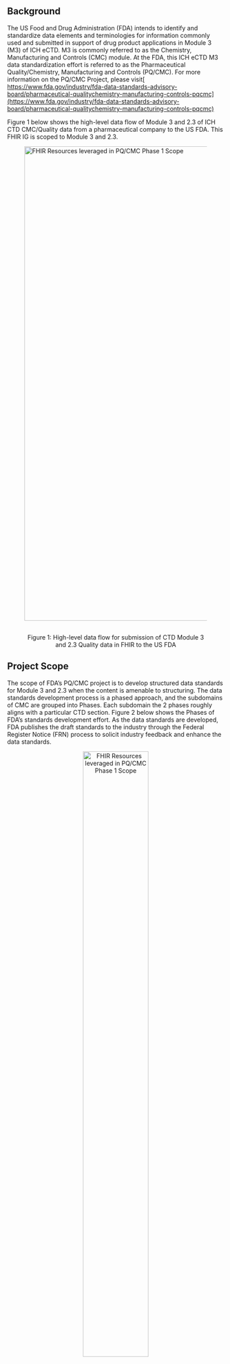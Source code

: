 ## Background

The US Food and Drug Administration (FDA) intends to identify and standardize data elements and terminologies for information commonly used and submitted in support of drug product applications in Module 3 (M3) of ICH eCTD. M3 is commonly referred to as the Chemistry, Manufacturing and Controls (CMC) module. At the FDA, this ICH eCTD M3 data standardization effort is referred to as the Pharmaceutical Quality/Chemistry, Manufacturing and Controls (PQ/CMC). For more information on the PQ/CMC Project, please visit[ https://www.fda.gov/industry/fda-data-standards-advisory-board/pharmaceutical-qualitychemistry-manufacturing-controls-pqcmc](https://www.fda.gov/industry/fda-data-standards-advisory-board/pharmaceutical-qualitychemistry-manufacturing-controls-pqcmc)

Figure 1 below shows the high-level data flow of Module 3 and 2.3 of ICH CTD CMC/Quality data from a pharmaceutical company to the US FDA.  This FHIR IG is scoped to Module 3 and 2.3.

<figure>
  <img style="padding-top:0;padding-bottom:30px" width="1100px" src="figure1.png" alt="FHIR Resources leveraged in PQ/CMC Phase 1 Scope"/>
  <figcaption style="text-align: center">Figure 1: High-level data flow for submission of CTD Module 3 and 2.3 Quality data in FHIR to the US FDA</figcaption>
</figure>

## Project Scope

The scope of FDA’s PQ/CMC project is to develop structured data standards for Module 3 and 2.3 when the content is amenable to structuring.  The data standards development process is a phased approach, and the subdomains of CMC are grouped into Phases. Each subdomain the 2 phases roughly aligns with a particular CTD section.  Figure 2 below shows the Phases of FDA’s standards development effort.  As the data standards are developed, FDA publishes the draft standards to the industry through the Federal Register Notice (FRN) process to solicit industry feedback and enhance the data standards.


<figure>
  <center><img style="padding-top:0;padding-bottom:30px;width: 60%; margin: auto;"  src="figure2.png" alt="FHIR Resources leveraged in PQ/CMC Phase 1 Scope"/></center>
  <figcaption style="text-align: center">Figure 2: Data Standards development Phases</figcaption>
</figure>

### IG Scope

This PQ/CMC FHIR IG is eventually intended to represent all the US FDA’s PQ/CMC data standards developed across all Phases.

- Overall, this FHIR IG is planned to follow an iterative approach, meaning that as new subdomains of the Phases & sections of eCTD M3 are structured and represented in FHIR, new FHIR profiles will be added to this IG to represent the content of those specific eCTD M3 sections.

-  In support of an iterative PQ/CMC IG approach, the Phases have been further grouped into implementable smaller groups called “Stages”.  For each iteration of this IG, FDA plans to ballot and publish in Stages.  Each new Stage will cover a particular set of subdomains/eCTD sections of the larger PQ/CMC domain.   For example, this first ballot is planned for HL7 **May 2024 ballot cycle** and is referred to as Stage 1.  This Stage 1 covers the following CTD sections:

    - Description and Composition of the Drug Product (eCTD 3.2.P.1.0)
    - General Substance Information (eCTD 3.2.S.1.0)
    - Control of Materials (eCTD 3.2.S.2.3)
    - Specification (eCTD 3.2.S.4.1; 3.2.P.4.2; 3.2.P.5.1)

-  In the future, FDA will add Stage 2 subdomains to this IG and will take Stage 2 subdomains to HL7 ballot, and so on.  Ballot dates for future Stages have not yet been finalized.

-  The FHIR Profiles defined in this IG are aligned with eCTD v 4.0.

-  The Stage 1 eCTD sections and FHIR Profiles are currently limited to the Solid Oral Dosage Form (SODF).

**NOTE:** _When formally announced by FDA, the version(s) of this Implementation Guide specified by FDA will define the instructions for FHIR-based submissions of Pharmaceutical Quality, Chemistry, Manufacturing & Controls data to FDA._

## IG Overview

### FHIR Resources and Profiles

Version 1.0.0 of the PQ/CMC IG is bound to FHIR R5. It consists of four FHIR bundle profiles that are scoped to the FDA PQ/CMC Phase 1, Stage 1 requirements and are aligned with sections of Module 3 of ICH eCTD version 4.0 as indicated by the profile name. Phase 1, Stage 1 is based on these four FHIR bundle profiles are composed from eight Resources in FHIR followed by a asterisk. The FHIR resources leveraged in all of Phase 1 are listed below and represented in Figure 3 below.

Note: The first 2 FHIR Resources – Bundle and Composition are organizational profiles used to package the content/domain resources. 

1.       Bundle *
2.       Composition *
3.       DiagnosticReport
4.       Ingredient *
5.       Medication
6.       MedicinalProductDefinition *
7.       Observation
8.       Organization *
9.       PlanDefinition *
10.   ResearchStudy
11.   Substance
12.   SubstanceDefinition *
13.   ManufacturedItemDefinition *

{::options parse_block_html="false" /}
<figure>
  <img style="padding-top:0;padding-bottom:30px" width="1200px" src="figure3.png" alt="FHIR Resources leveraged in PQ/CMC Phase 1 Scope"/>
  <figcaption style="text-align: center">Figure 3: PQ/CMC Phase 1 Scope FHIR Resources</figcaption>
</figure>

{::options parse_block_html="true" /}

### PQ/CMC FHIR Profiles

As mentioned above, the PQ/CMC project Phase 1 structured data requirements are represented in the PQ/CMC FHIR IG. These Profiles have been designed at the boundary of the leaf-level sections of Module 3 of eCTD v 4.0. The table below contains a mapping of the FHIR Profiles to the Phase 1 requirements. The PQ/CMC FHIR profiles can be accessed through the “eCTD Profiles” menu in the main bar at the top of this page.

<table>
  <tr>
   <td><strong>No.</strong>
   </td>
   <td><strong>PQ/CMC FHIR Profile Name</strong>
   </td>
   <td><strong>eCTD Module 3 Section</strong>
   </td>
  </tr>
  <tr>
   <td>1
   </td>
   <td>Product Description and Composition of the Drug Product
   </td>
   <td>3.2.P.1.0
   </td>
  </tr>
  <tr>
   <td>2
   </td>
   <td>Product Batch Formula
   </td>
   <td>3.2.P.3.2
   </td>
  </tr>
  <tr>
   <td>3
   </td>
   <td>Product Characterization of Impurities
   </td>
   <td>3.2.P.5.5
   </td>
  </tr>
  <tr>
   <td>4
   </td>
   <td>Product Container Closure
   </td>
   <td>3.2.P.7.0
   </td>
  </tr>
  <tr>
   <td>5
   </td>
   <td>Substance General Information
   </td>
   <td>3.2.S.1.0
   </td>
  </tr>
  <tr>
   <td>6
   </td>
   <td>Substance Control of Materials
   </td>
   <td>3.2.S.2.3
   </td>
  </tr>
  <tr>
   <td>7
   </td>
   <td>Substance Characterisation
   </td>
   <td>3.2.S.3.0
   </td>
  </tr>
  <tr>
   <td>8
   </td>
   <td>Substance Container Closure System
   </td>
   <td>3.2.S.6.0
   </td>
  </tr>
  <tr>
   <td>9
   </td>
   <td>Specification
   </td>
   <td>3.2.S.4.1; 3.2.P.4.1; 3.2.P.5.1
   </td>
  </tr>
  <tr>
   <td>10
   </td>
   <td>Batch Analyses
   </td>
   <td>3.2.S.4.4; 3.2.P.5.4
   </td>
  </tr>
  <tr>
   <td>11
   </td>
   <td>Stability Summary
   </td>
   <td>3.2.S.7.1; 3.2.P.8.1
   </td>
  </tr>
  <tr>
   <td>12
   </td>
   <td>Stability Data
   </td>
   <td>3.2.S.7.3; 3.2.P.8.3
   </td>
  </tr>
</table>


### Credits

The development of this Implementation Guide is an initiative funded by the US FDA.

- Primary IG authors: 
    - Catherine Hosage Norman (mailto: chn@module3solutions.com)
    - Smita Hastak (mailto: shastak@samvit-solutions.com)
    - Lisa-Marie Schick (mailto: lschick@samvit-solutions.com)
    - Bill Friggle (mailto: wfriggle@samvit-solutions.com)
    - Christopher Norman (mailto: chris@module3solutions.com)

- Program Management:
	- Scott Gordon (mailto: [pq-cmc@fda.hhs.gov](mailto:pq-cmc@fda.hhs.gov))
  
At HL7, The the PQ/CMC Projects is Sponsored sponsored by the HL7 Biomedical Research & Regulation (BR&R) work Work groupGroup.

### IP Statements
{% include ip-statements.xhtml %}

This IP is temporary based on required bindings in some resources. The country codes from https://nsgreg.nga.mil will be used after the technical corrections to R5 are released.  The examples use the country codes from https://nsgreg.nga.mil.
### Dependencies
{% include dependency-table.xhtml %}

### Globals
{% include globals-table.xhtml %}
